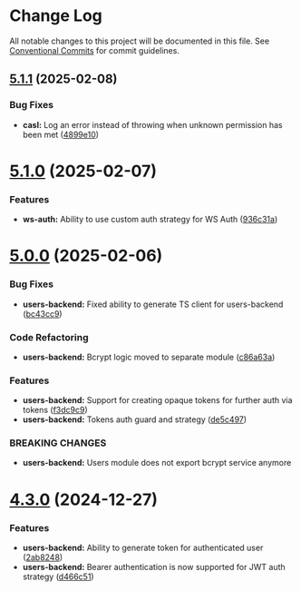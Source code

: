 # Change Log

All notable changes to this project will be documented in this file.
See [Conventional Commits](https://conventionalcommits.org) for commit guidelines.

## [5.1.1](https://github.com/boarteam/boar-pack/compare/@boarteam/boar-pack-users-backend@5.1.0...@boarteam/boar-pack-users-backend@5.1.1) (2025-02-08)


### Bug Fixes

* **casl:** Log an error instead of throwing when unknown permission has been met ([4899e10](https://github.com/boarteam/boar-pack/commit/4899e100e3f12ef4a76c870c2d942cf3c01d0aee))





# [5.1.0](https://github.com/boarteam/boar-pack/compare/@boarteam/boar-pack-users-backend@5.0.0...@boarteam/boar-pack-users-backend@5.1.0) (2025-02-07)


### Features

* **ws-auth:** Ability to use custom auth strategy for WS Auth ([936c31a](https://github.com/boarteam/boar-pack/commit/936c31a42edd1c5e799dfd74b41e8b7d9eac59e8))





# [5.0.0](https://github.com/boarteam/boar-pack/compare/@boarteam/boar-pack-users-backend@4.3.0...@boarteam/boar-pack-users-backend@5.0.0) (2025-02-06)


### Bug Fixes

* **users-backend:** Fixed ability to generate TS client for users-backend ([bc43cc9](https://github.com/boarteam/boar-pack/commit/bc43cc92ee6824c48aad39f4f8e30470302caad5))


### Code Refactoring

* **users-backend:** Bcrypt logic moved to separate module ([c86a63a](https://github.com/boarteam/boar-pack/commit/c86a63a09b8bef0c6061a6d569837ec8e124ab71))


### Features

* **users-backend:** Support for creating opaque tokens for further auth via tokens ([f3dc9c9](https://github.com/boarteam/boar-pack/commit/f3dc9c90095b2881576e0c79806d5cbdb7a67f21))
* **users-backend:** Tokens auth guard and strategy ([de5c497](https://github.com/boarteam/boar-pack/commit/de5c4974eb42e2b932945297a9ca1ace683b38ed))


### BREAKING CHANGES

* **users-backend:** Users module does not export bcrypt service anymore





# [4.3.0](https://github.com/boarteam/boar-pack/compare/@boarteam/boar-pack-users-backend@4.2.0...@boarteam/boar-pack-users-backend@4.3.0) (2024-12-27)


### Features

* **users-backend:** Ability to generate token for authenticated user ([2ab8248](https://github.com/boarteam/boar-pack/commit/2ab824868b6814eb6b27697b0861f48547b8a1e5))
* **users-backend:** Bearer authentication is now supported for JWT auth strategy ([d466c51](https://github.com/boarteam/boar-pack/commit/d466c516b5674dd98f2effa22f7cfcb95545e2ba))
